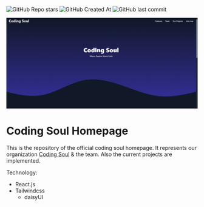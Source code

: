 ![GitHub Repo stars](https://img.shields.io/github/stars/DevJohannes/Homepage?style=for-the-badge)
![GitHub Created At](https://img.shields.io/github/created-at/DevJohannes/Homepage?style=for-the-badge)
![GitHub last commit](https://img.shields.io/github/last-commit/DevJohannes/Homepage?style=for-the-badge)


![Homepage Image](./demo/home.png)

# Coding Soul Homepage

This is the repository of the official coding soul homepage. It represents our organization [Coding Soul](https://github.com/Coding-Soul) & the team. Also the current projects are implemented.

Technology:
* React.js
* Tailwindcss
  * daisyUI